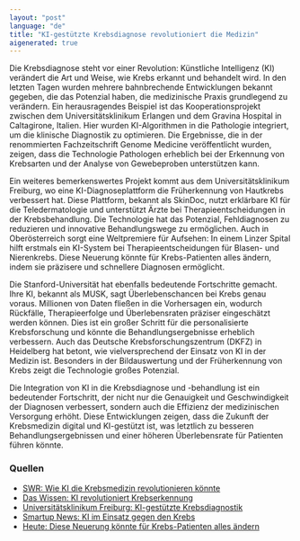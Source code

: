 ```yaml
---
layout: "post"
language: "de"
title: "KI-gestützte Krebsdiagnose revolutioniert die Medizin"
aigenerated: true
---
```


Die Krebsdiagnose steht vor einer Revolution: Künstliche Intelligenz (KI) verändert die Art und Weise, wie Krebs erkannt und behandelt wird. In den letzten Tagen wurden mehrere bahnbrechende Entwicklungen bekannt gegeben, die das Potenzial haben, die medizinische Praxis grundlegend zu verändern. Ein herausragendes Beispiel ist das Kooperationsprojekt zwischen dem Universitätsklinikum Erlangen und dem Gravina Hospital in Caltagirone, Italien. Hier wurden KI-Algorithmen in die Pathologie integriert, um die klinische Diagnostik zu optimieren. Die Ergebnisse, die in der renommierten Fachzeitschrift Genome Medicine veröffentlicht wurden, zeigen, dass die Technologie Pathologen erheblich bei der Erkennung von Krebsarten und der Analyse von Gewebeproben unterstützen kann.

<!--more-->

Ein weiteres bemerkenswertes Projekt kommt aus dem Universitätsklinikum Freiburg, wo eine KI-Diagnoseplattform die Früherkennung von Hautkrebs verbessert hat. Diese Plattform, bekannt als SkinDoc, nutzt erklärbare KI für die Teledermatologie und unterstützt Ärzte bei Therapieentscheidungen in der Krebsbehandlung. Die Technologie hat das Potenzial, Fehldiagnosen zu reduzieren und innovative Behandlungswege zu ermöglichen. Auch in Oberösterreich sorgt eine Weltpremiere für Aufsehen: In einem Linzer Spital hilft erstmals ein KI-System bei Therapieentscheidungen für Blasen- und Nierenkrebs. Diese Neuerung könnte für Krebs-Patienten alles ändern, indem sie präzisere und schnellere Diagnosen ermöglicht.

Die Stanford-Universität hat ebenfalls bedeutende Fortschritte gemacht. Ihre KI, bekannt als MUSK, sagt Überlebenschancen bei Krebs genau voraus. Millionen von Daten fließen in die Vorhersagen ein, wodurch Rückfälle, Therapieerfolge und Überlebensraten präziser eingeschätzt werden können. Dies ist ein großer Schritt für die personalisierte Krebsforschung und könnte die Behandlungsergebnisse erheblich verbessern. Auch das Deutsche Krebsforschungszentrum (DKFZ) in Heidelberg hat betont, wie vielversprechend der Einsatz von KI in der Medizin ist. Besonders in der Bildauswertung und der Früherkennung von Krebs zeigt die Technologie großes Potenzial.

Die Integration von KI in die Krebsdiagnose und -behandlung ist ein bedeutender Fortschritt, der nicht nur die Genauigkeit und Geschwindigkeit der Diagnosen verbessert, sondern auch die Effizienz der medizinischen Versorgung erhöht. Diese Entwicklungen zeigen, dass die Zukunft der Krebsmedizin digital und KI-gestützt ist, was letztlich zu besseren Behandlungsergebnissen und einer höheren Überlebensrate für Patienten führen könnte.

### Quellen
- [SWR: Wie KI die Krebsmedizin revolutionieren könnte](https://www.swr.de/wissen/wie-ki-die-krebsmedizin-revolutionieren-koennte-100.html)
- [Das Wissen: KI revolutioniert Krebserkennung](https://das-wissen.de/news/ki-revolutioniert-krebserkennung-schneller-praeziser-und-digital)
- [Universitätsklinikum Freiburg: KI-gestützte Krebsdiagnostik](https://www.uniklinik-freiburg.de/cccf/krebs-webweiser/stichworte-d-g/diagnostik/ki-gestuetzte-krebsdiagnostik.html)
- [Smartup News: KI im Einsatz gegen den Krebs](https://smartup-news.de/wissen/ki-im-einsatz-gegen-den-krebs-praezisere-prognosen-aus-stanford/)
- [Heute: Diese Neuerung könnte für Krebs-Patienten alles ändern](https://www.heute.at/s/diese-neuerung-koennte-fuer-krebs-patienten-alles-aendern-120113143)
